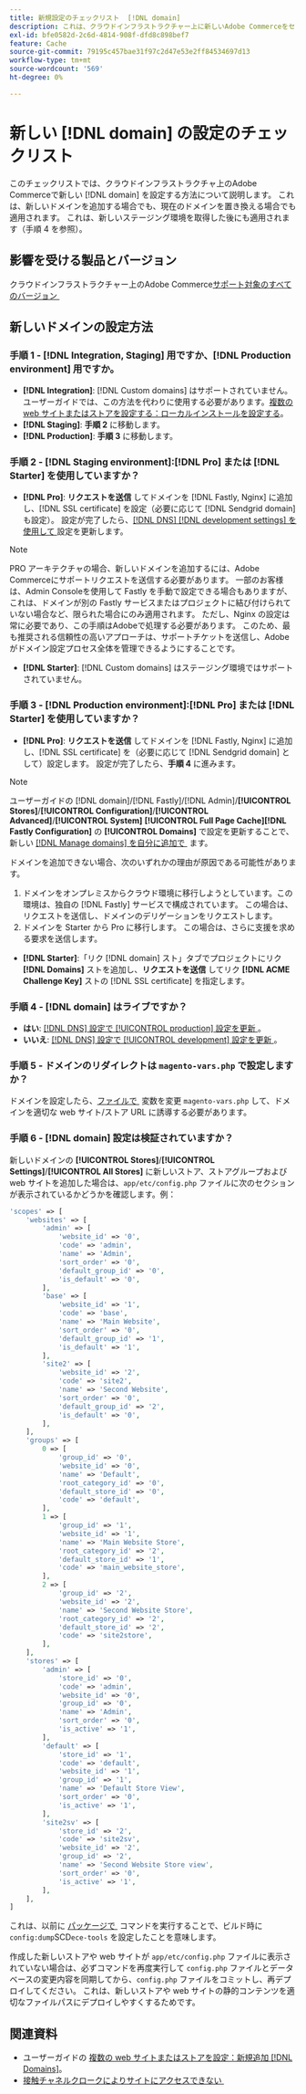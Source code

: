 ```yaml
---
title: 新規設定のチェックリスト  [!DNL domain]
description: これは、クラウドインフラストラクチャー上に新しいAdobe Commerceをセットアップする方法を  [!DNL domain]  すチェックリストです。
exl-id: bfe0582d-2c6d-4814-908f-dfd8c898bef7
feature: Cache
source-git-commit: 79195c457bae31f97c2d47e53e2ff84534697d13
workflow-type: tm+mt
source-wordcount: '569'
ht-degree: 0%

---
```


# 新しい [!DNL domain] の設定のチェックリスト

このチェックリストでは、クラウドインフラストラクチャ上のAdobe Commerceで新しい [!DNL domain] を設定する方法について説明します。 これは、新しいドメインを追加する場合でも、現在のドメインを置き換える場合でも適用されます。 これは、新しいステージング環境を取得した後にも適用されます（手順 4 を参照）。

## 影響を受ける製品とバージョン

クラウドインフラストラクチャー上のAdobe Commerce[&#x200B; サポート対象のすべてのバージョン &#x200B;](https://www.adobe.com/content/dam/cc/en/legal/terms/enterprise/pdfs/Adobe-Commerce-Software-Lifecycle-Policy.pdf)

## 新しいドメインの設定方法

### 手順 1 - [!DNL Integration, Staging] 用ですか、[!DNL Production environment] 用ですか。

* **[!DNL Integration]**: [!DNL Custom domains] はサポートされていません。 ユーザーガイドでは、この方法を代わりに使用する必要があります。[&#x200B; 複数の web サイトまたはストアを設定する：ローカルインストールを設定する &#x200B;](https://experienceleague.adobe.com/docs/commerce-cloud-service/user-guide/configure-store/multiple-sites.html?lang=ja#add-new-domains)。
* **[!DNL Staging]**: **手順 2** に移動します。
* **[!DNL Production]**: **手順 3** に移動します。

### 手順 2 - [!DNL Staging environment]:[!DNL Pro] または [!DNL Starter] を使用していますか？

* **[!DNL Pro]**: **リクエストを送信** してドメインを [!DNL Fastly, Nginx] に追加し、[!DNL SSL certificate] を設定（必要に応じて [!DNL Sendgrid domain] も設定）。 設定が完了したら、[&#x200B; [!DNL DNS]  [!DNL development settings] を使用して &#x200B;](https://experienceleague.adobe.com/docs/commerce-cloud-service/user-guide/cdn/setup-fastly/fastly-configuration.html?lang=ja#update-dns-configuration-with-development-settings) 設定を更新します。

>[!NOTE]
>
>PRO アーキテクチャの場合、新しいドメインを追加するには、Adobe Commerceにサポートリクエストを送信する必要があります。 一部のお客様は、Admin Consoleを使用して Fastly を手動で設定できる場合もありますが、これは、ドメインが別の Fastly サービスまたはプロジェクトに結び付けられていない場合など、限られた場合にのみ適用されます。 ただし、Nginx の設定は常に必要であり、この手順はAdobeで処理する必要があります。 このため、最も推奨される信頼性の高いアプローチは、サポートチケットを送信し、Adobeがドメイン設定プロセス全体を管理できるようにすることです。


* **[!DNL Starter]**: [!DNL Custom domains] はステージング環境ではサポートされていません。

### 手順 3 - [!DNL Production environment]:[!DNL Pro] または [!DNL Starter] を使用していますか？

* **[!DNL Pro]**: **リクエストを送信** してドメインを [!DNL Fastly, Nginx] に追加し、[!DNL SSL certificate] を（必要に応じて [!DNL Sendgrid domain] として）設定します。 設定が完了したら、**手順 4** に進みます。

>[!NOTE]
>
>ユーザーガイドの [!DNL domain]/[!DNL Fastly]/[!DNL Admin]/**[!UICONTROL Stores]**/**[!UICONTROL Configuration]**/**[!UICONTROL Advanced]**/**[!UICONTROL System]** **[!UICONTROL Full Page Cache]**&#x200B;**[!DNL Fastly Configuration]** の **[!UICONTROL Domains]** で設定を更新することで、新しい [[!DNL Manage domains] を自分に追加で &#x200B;](https://experienceleague.adobe.com/docs/commerce-cloud-service/user-guide/cdn/setup-fastly/fastly-custom-cache-configuration.html?lang=ja#manage-domains) ます。
>
>
>ドメインを追加できない場合、次のいずれかの理由が原因である可能性があります。
>
>1. ドメインをオンプレミスからクラウド環境に移行しようとしています。この環境は、独自の [!DNL Fastly] サービスで構成されています。 この場合は、リクエストを送信し、ドメインのデリゲーションをリクエストします。
>1. ドメインを Starter から Pro に移行します。 この場合は、さらに支援を求める要求を送信します。

* **[!DNL Starter]**:「リク [!DNL domain] スト」タブでプロジェクトにリク **[!DNL Domains]** ストを追加し、**リクエストを送信** してリク **[!DNL ACME Challenge Key]** ストの [!DNL SSL certificate] を指定します。

### 手順 4 - [!DNL domain] はライブですか？

* **はい**: [&#x200B; [!DNL DNS]  設定で [!UICONTROL production] 設定を更新 &#x200B;](https://experienceleague.adobe.com/docs/commerce-cloud-service/user-guide/launch/checklist.html?lang=ja#update-dns-configuration-with-production-settings)。
* **いいえ**: [&#x200B; [!DNL DNS]  設定で [!UICONTROL development] 設定を更新 &#x200B;](https://experienceleague.adobe.com/docs/commerce-cloud-service/user-guide/cdn/setup-fastly/fastly-configuration.html?lang=ja#update-dns-configuration-with-development-settings)。

### 手順 5 - ドメインのリダイレクトは `magento-vars.php` で設定しますか？

ドメインを設定したら、[&#x200B; ファイルで &#x200B;](https://experienceleague.adobe.com/ja/docs/commerce-on-cloud/user-guide/configure-store/multiple-sites#modify-variables) 変数を変更 `magento-vars.php` して、ドメインを適切な web サイト/ストア URL に誘導する必要があります。

### 手順 6 - [!DNL domain] 設定は検証されていますか？

新しいドメインの **[!UICONTROL Stores]**/**[!UICONTROL Settings]**/**[!UICONTROL All Stores]** に新しいストア、ストアグループおよび web サイトを追加した場合は、`app/etc/config.php` ファイルに次のセクションが表示されているかどうかを確認します。例：

```php
'scopes' => [
    'websites' => [
        'admin' => [
            'website_id' => '0',
            'code' => 'admin',
            'name' => 'Admin',
            'sort_order' => '0',
            'default_group_id' => '0',
            'is_default' => '0',
        ],
        'base' => [
            'website_id' => '1',
            'code' => 'base',
            'name' => 'Main Website',
            'sort_order' => '0',
            'default_group_id' => '1',
            'is_default' => '1',
        ],
        'site2' => [
            'website_id' => '2',
            'code' => 'site2',
            'name' => 'Second Website',
            'sort_order' => '0',
            'default_group_id' => '2',
            'is_default' => '0',
        ],
    ],
    'groups' => [
        0 => [
            'group_id' => '0',
            'website_id' => '0',
            'name' => 'Default',
            'root_category_id' => '0',
            'default_store_id' => '0',
            'code' => 'default',
        ],
        1 => [
            'group_id' => '1',
            'website_id' => '1',
            'name' => 'Main Website Store',
            'root_category_id' => '2',
            'default_store_id' => '1',
            'code' => 'main_website_store',
        ],
        2 => [
            'group_id' => '2',
            'website_id' => '2',
            'name' => 'Second Website Store',
            'root_category_id' => '2',
            'default_store_id' => '2',
            'code' => 'site2store',
        ],
    ],
    'stores' => [
        'admin' => [
            'store_id' => '0',
            'code' => 'admin',
            'website_id' => '0',
            'group_id' => '0',
            'name' => 'Admin',
            'sort_order' => '0',
            'is_active' => '1',
        ],
        'default' => [
            'store_id' => '1',
            'code' => 'default',
            'website_id' => '1',
            'group_id' => '1',
            'name' => 'Default Store View',
            'sort_order' => '0',
            'is_active' => '1',
        ],
        'site2sv' => [
            'store_id' => '2',
            'code' => 'site2sv',
            'website_id' => '2',
            'group_id' => '2',
            'name' => 'Second Website Store view',
            'sort_order' => '0',
            'is_active' => '1',
        ],
    ],
]
```

これは、以前に [&#x200B; パッケージで &#x200B;](https://experienceleague.adobe.com/ja/docs/commerce-on-cloud/user-guide/develop/deploy/static-content#setting-the-scd-on-build) コマンドを実行することで、ビルド時に `config:dump`SCD`ece-tools` を設定したことを意味します。

作成した新しいストアや web サイトが `app/etc/config.php` ファイルに表示されていない場合は、必ずコマンドを再度実行して `config.php` ファイルとデータベースの変更内容を同期してから、`config.php` ファイルをコミットし、再デプロイしてください。 これは、新しいストアや web サイトの静的コンテンツを適切なファイルパスにデプロイしやすくするためです。

## 関連資料

* ユーザーガイドの [&#x200B; 複数の web サイトまたはストアを設定：新規追加  [!DNL Domains]](https://experienceleague.adobe.com/docs/commerce-cloud-service/user-guide/configure-store/multiple-sites.html?lang=ja#add-new-domains)。
* [&#x200B; 接触チャネルクロークによりサイトにアクセスできない &#x200B;](https://experienceleague.adobe.com/ja/docs/experience-cloud-kcs/kbarticles/ka-26856)
